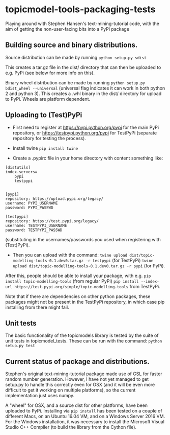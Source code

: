 # topicmodel-tools-packaging-tests
Playing around with Stephen Hansen's text-mining-tutorial code, with the aim of getting the
non-user-facing bits into a PyPi package

## Building source and binary distributions.

Source distribution can be made by running
`python setup.py sdist`

This creates a tar.gz file in the dist/ directory that can then be uploaded to e.g. PyPi
(see below for more info on this).


Binary wheel distribution can be made by running
`python setup.py bdist_wheel --universal`
(universal flag indicates it can work in both python 2 and python 3).
This creates a .whl binary in the dist/ directory for upload to PyPi.  Wheels are platform dependent.

## Uploading to (Test)PyPi

* First need to register at https://pypi.python.org/pypi for the main PyPi repository,
or https://testpypi.python.org/pypi for TestPyPi (separate repository for testing the process).

* Install twine
`pip install twine`

* Create a .pypirc file in your home directory with content something like:

```
[distutils]
index-servers=
    pypi
    testpypi


[pypi]
repository: https://upload.pypi.org/legacy/
username: PYPI_USERNAME
password: PYPI_PASSWD

[testpypi]
repository: https://test.pypi.org/legacy/
username: TESTPYPI_USERNAME
password: TESTPYPI_PASSWD
```
(substituting in the usernames/passwords you used when registering with (Test)PyPi).

* Then you can upload with the command:
`twine upload dist/topic-modelling-tools-0.1.dev0.tar.gz -r testpypi` (for TestPyPi)
`twine upload dist/topic-modelling-tools-0.1.dev0.tar.gz -r pypi` (for PyPi).

After this, people should be able to install your package, with e.g.
`pip install topic-modelling-tools` (from regular PyPi)
`pip install --index-url https://test.pypi.org/simple/topic-modelling-tools` from TestPyPi.

Note that if there are dependencies on other python packages, these packages might not be present in the TestPyPi
repository, in which case pip installing from there might fail.

## Unit tests

The basic functionality of the topicmodels library is tested by the suite of unit tests in topicmodel_tests.
These can be run with the command:
`python setup.py test`


## Current status of package and distributions.

Stephen's original text-mining-tutorial package made use of GSL for faster random number generation.  However,
I have not yet managed to get setup.py to handle this correctly even for OSX (and it will be even more difficult
to get it working on multiple platforms), so the current implementation just uses numpy.

A "wheel" for OSX, and a source dist for other platforms, have been uploaded to PyPi.  Installing via `pip install`
has been tested on a couple of different Macs, on an Ubuntu 16.04 VM, and on a Windows Server 2016 VM.  For
the Windows installation, it was necessary to install the Microsoft Visual Studio C++ Compiler (to build the
library from the Cython file).



